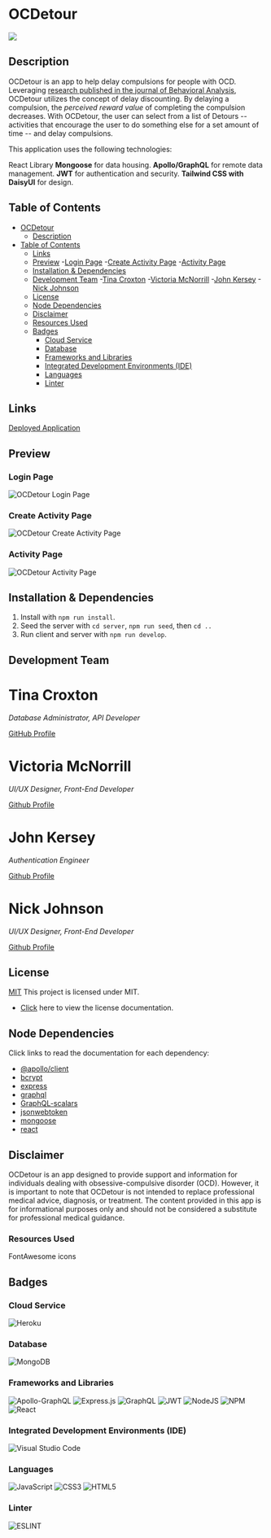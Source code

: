 # OCDetour

<img src="./gitAssets/ocdetour_banner.png">

## Description

OCDetour is an app to help delay compulsions for people with OCD. Leveraging [research published in the journal of Behavioral Analysis](https://www.ncbi.nlm.nih.gov/pmc/articles/PMC6758933/), OCDetour utilizes the concept of delay discounting. By delaying a compulsion, the _perceived reward value_ of completing the compulsion decreases. With OCDetour, the user can select from a list of Detours -- activities that encourage the user to do something else for a set amount of time -- and delay compulsions.

This application uses the following technologies:

React Library
**Mongoose** for data housing.
**Apollo/GraphQL** for remote data management.
**JWT** for authentication and security.
**Tailwind CSS with DaisyUI** for design.

## Table of Contents

- [OCDetour](#ocdetour)
    - [Description](#description)
- [Table of Contents](#table-of-contents)
    - [Links](#links)
    - [Preview](#preview)
        -[Login Page](#login-page)
        -[Create Activity Page](#create-activity-page)
        -[Activity Page](#activity-page)
    - [Installation & Dependencies](#installation--dependencies)
    - [Development Team](#development-team)
        -[Tina Croxton](#tina-croxton)
        -[Victoria McNorrill](#victoria-mcnorrill)
        -[John Kersey](#john-kersey)
        -[Nick Johnson](#nick-johnson)
    - [License](#license)
    - [Node Dependencies](#node-dependencies)
    - [Disclaimer](#disclaimer)
    - [Resources Used](#resources-used)
    - [Badges](#badges)
        - [Cloud Service](#cloud-service)
        - [Database](#database)
        - [Frameworks and Libraries](#frameworks-and-libraries)
        - [Integrated Development Environments (IDE)](#untegrated-development-environments-ide)
        - [Languages](#languages)
        - [Linter](#linter)

## Links

[Deployed Application]()

## Preview

### Login Page

![OCDetour Login Page](./assets/loginpreview.png)

### Create Activity Page

![OCDetour Create Activity Page](./assets/createactivitypreview.png)

### Activity Page

![OCDetour Activity Page](./assets/activitypreview.png)

## Installation & Dependencies

1. Install with `npm run install`.
2. Seed the server with `cd server`, `npm run seed`, then `cd ..`
3. Run client and server with `npm run develop`.

## Development Team

# Tina Croxton

*Database Administrator, API Developer* 

[GitHub Profile](https://github.com/TinaTheDev91)

# Victoria McNorrill

*UI/UX Designer, Front-End Developer*

[Github Profile](https://github.com/victoriamcn)

# John Kersey

*Authentication Engineer*

[Github Profile](https://github.com/JohnKersey2)

# Nick Johnson

*UI/UX Designer, Front-End Developer*

[Github Profile](https://github.com/jsnicholas)

## License

[MIT](https://img.shields.io/badge/License-MIT-blue.svg)
This project is licensed under MIT.

- [Click](https://pitt.libguides.com/openlicensing/MIT#:~:text=Users%20of%20software%20using%20an,and%20the%20X%20Windows%20System.) here to view the license documentation.

## Node Dependencies

Click links to read the documentation for each dependency:

- [@apollo/client](https://www.npmjs.com/package/@apollo/client)
- [bcrypt](https://www.npmjs.com/package/bcrypt)
- [express](https://www.npmjs.com/package/express)
- [graphql](https://www.npmjs.com/package/graphql)
- [GraphQL-scalars](https://www.npmjs.com/package/graphql-scalars)
- [jsonwebtoken](https://www.npmjs.com/package/jsonwebtoken)
- [mongoose](https://www.npmjs.com/package/mongoose)
- [react](https://www.npmjs.com/package/react)

## Disclaimer

OCDetour is an app designed to provide support and information for individuals dealing with obsessive-compulsive disorder (OCD). However, it is important to note that OCDetour is not intended to replace professional medical advice, diagnosis, or treatment. The content provided in this app is for informational purposes only and should not be considered a substitute for professional medical guidance.

### Resources Used

FontAwesome icons

## Badges

### Cloud Service

![Heroku](https://img.shields.io/badge/heroku-%23430098.svg?style=for-the-badge&logo=heroku&logoColor=white)

### Database

![MongoDB](https://img.shields.io/badge/MongoDB-%234ea94b.svg?style=for-the-badge&logo=mongodb&logoColor=white)

### Frameworks and Libraries

![Apollo-GraphQL](https://img.shields.io/badge/-ApolloGraphQL-311C87?style=for-the-badge&logo=apollo-graphql)
![Express.js](https://img.shields.io/badge/express.js-%23404d59.svg?style=for-the-badge&logo=express&logoColor=%2361DAFB)
![GraphQL](https://img.shields.io/badge/-GraphQL-E10098?style=for-the-badge&logo=graphql&logoColor=white)
![JWT](https://img.shields.io/badge/JWT-000000?style=for-the-badge&logo=JSON%20web%20tokens&logoColor=white)
![NodeJS](https://img.shields.io/badge/node.js-6DA55F?style=for-the-badge&logo=node.js&logoColor=white)
![NPM](https://img.shields.io/badge/NPM-%23CB3837.svg?style=for-the-badge&logo=npm&logoColor=white)
![React](https://img.shields.io/badge/react-%2320232a.svg?style=for-the-badge&logo=react&logoColor=%2361DAFB)


### Integrated Development Environments (IDE)

![Visual Studio Code](https://img.shields.io/badge/Visual%20Studio%20Code-0078d7.svg?style=for-the-badge&logo=visual-studio-code&logoColor=white)

### Languages

![JavaScript](https://img.shields.io/badge/javascript-%23323330.svg?style=for-the-badge&logo=javascript&logoColor=%23F7DF1E)
![CSS3](https://img.shields.io/badge/css3-%231572B6.svg?style=for-the-badge&logo=css3&logoColor=white)
![HTML5](https://img.shields.io/badge/html5-%23E34F26.svg?style=for-the-badge&logo=html5&logoColor=white)

### Linter
![ESLINT](https://img.shields.io/badge/eslint-3A33D1?style=for-the-badge&logo=eslint&logoColor=white)